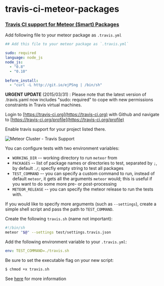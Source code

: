 travis-ci-meteor-packages
=========================

### [Travis CI support for Meteor (Smart) Packages](http://meteorhacks.com/travis-ci-support-for-meteor-packages.html)

Add following file to your meteor package as `.travis.yml`

```yaml
## Add this file to your meteor package as `.travis.yml`

sudo: required
language: node_js
node_js:
  - "0.8"
  - "0.10"
  
before_install:
  - "curl -L http://git.io/ejPSng | /bin/sh"

```

**URGENT UPDATE** (2015/03/31) : Please note that the latest version of .travis.yaml now includes "sudo: required" to cope with new permissions constraints in Travis virtual machines.

Login to [https://travis-ci.org](https://travis-ci.org) with Github and navigate to [https://travis-ci.org/profile](https://travis-ci.org/profile)

Enable travis support for your project listed there.

![Meteor Cluster - Travis Support](http://i.imgur.com/JY9o3xm.png)

You can configure tests with two environment variables:
 * `WORKING_DIR` -- working directory to run `meteor` from
 * `PACKAGES` -- list of package names or directories to test, separated by `;`, by default `./`; specfiy empty string to test all packages
 * `TEST_COMMAND` -- you can specify a custom command to run, instead of default `meteor`, it gets all the arguments `meteor` would; this is useful if you want to do some more pre- or post-processing
 * `METEOR_RELEASE` -- you can specify the meteor release to run the tests with.

If you would like to specify more arguments (such as `--settings`), create a simple shell script and pass the path to `TEST_COMMAND`.

Create the following `travis.sh` (name not important):
```bash
#!/bin/sh
meteor "$@" --settings test/settings.travis.json
```
Add the following environment variable to your `.travis.yml`:
```yaml
env: TEST_COMMAND=./travis.sh
```

Be sure to set the executable flag on your new script:
```bash
$ chmod +x travis.sh
```

See [here](http://meteorhacks.com/travis-ci-support-for-meteor-packages.html) for more information
